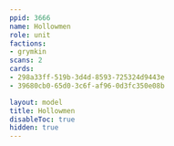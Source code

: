 ```yaml
---
ppid: 3666
name: Hollowmen
role: unit
factions:
- grymkin
scans: 2
cards:
- 298a33ff-519b-3d4d-8593-725324d9443e
- 39680cb0-65d0-3c6f-af96-0d3fc350e08b

layout: model
title: Hollowmen
disableToc: true
hidden: true
---
```

